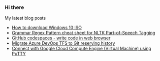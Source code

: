 ### Hi there


My latest blog posts
<!-- BLOG-POST-LIST:START -->
- [How to download Windows 10 ISO](https://huntertran.com/2020/10/17/How-to-download-Windows-10-ISO/)
- [Grammar Regex Pattern cheat sheet for NLTK Part-of-Speech Tagging](https://huntertran.com/2020/10/09/Grammar-Regex-Pattern-for-NLTK-Part-of-Speech-Tagging/)
- [GitHub codespaces - write code in web browser](https://huntertran.com/2020/09/03/GitHub-codespace-write-code-in-web-browser/)
- [Migrate Azure DevOps TFS to Git reserving history](https://huntertran.com/2020/07/30/migrate-azure-devops-tfs-to-git-reserving-history/)
- [Connect with Google Cloud Compute Engine (Virtual Machine) using PuTTY](https://huntertran.com/2020/07/20/connect-with-google-cloud-compute-engine-virtual-machine-using-putty/)
<!-- BLOG-POST-LIST:END -->
